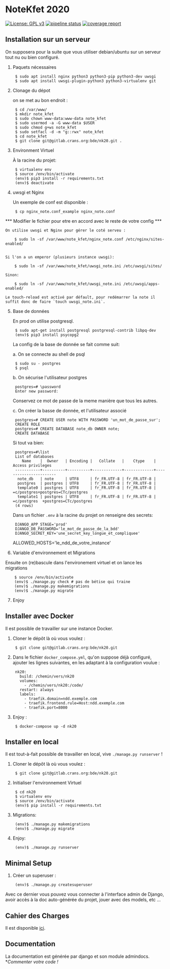# NoteKfet 2020

[![License: GPL v3](https://img.shields.io/badge/License-GPL%20v3-blue.svg)](https://www.gnu.org/licenses/gpl-3.0.txt)
[![pipeline status](https://gitlab.crans.org/bde/nk20/badges/master/pipeline.svg)](https://gitlab.crans.org/bde/nk20/nk20/commits/master)
[![coverage report](https://gitlab.crans.org/bde/nk20/badges/master/coverage.svg)](https://gitlab.crans.org/bde/nk20/commits/master)

## Installation sur un serveur

On supposera pour la suite que vous utiliser debian/ubuntu sur un serveur tout nu ou bien configuré.

1. Paquets nécessaires

        $ sudo apt install nginx python3 python3-pip python3-dev uwsgi
        $ sudo apt install uwsgi-plugin-python3 python3-virtualenv git

2. Clonage du dépot

    on se met au bon endroit :

        $ cd /var/www/
        $ mkdir note_kfet
        $ sudo chown www-data:www-data note_kfet
        $ sudo usermod -a -G www-data $USER
        $ sudo chmod g+ws note_kfet
        $ sudo setfacl -d -m "g::rwx" note_kfet
        $ cd note_kfet
        $ git clone git@gitlab.crans.org:bde/nk20.git .
3. Environment Virtuel

   À la racine du projet:

        $ virtualenv env
        $ source /env/bin/activate
        (env)$ pip3 install -r requirements.txt
        (env)$ deactivate

4. uwsgi  et Nginx

    Un exemple de conf est disponible :

        $ cp nginx_note.conf_example nginx_note.conf

*** Modifier le fichier pour etre en accord avec le reste de votre config ***

    On utilise uwsgi et Nginx pour gérer le coté serveu :

        $ sudo ln -sf /var/www/note_kfet/nginx_note.conf /etc/nginx/sites-enabled/


    Si l'on a un emperor (plusieurs instance uwsgi):

        $ sudo ln -sf /var/www/note_kfet/uwsgi_note.ini /etc/uwsgi/sites/

    Sinon:

        $ sudo ln -sf /var/www/note_kfet/uwsgi_note.ini /etc/uwsgi/apps-enabled/
        
    Le touch-reload est activé par défault, pour redémarrer la note il suffit donc de faire `touch uwsgi_note.ini`.

5. Base de données

    En prod on utilise postgresql. 
        
        $ sudo apt-get install postgresql postgresql-contrib libpq-dev
        (env)$ pip3 install psycopg2
    
    La config de la base de donnée se fait comme suit:
    
    a. On se connecte au shell de psql
    
        $ sudo su - postgres
        $ psql
    
    b. On sécurise l'utilisateur postgres
        
        postgres=# \password
        Enter new password:
        
     Conservez ce mot de passe de la meme manière que tous les autres.
     
    c. On créer la basse de donnée, et l'utilisateur associé
    
        postgres=# CREATE USER note WITH PASSWORD 'un_mot_de_passe_sur';
        CREATE ROLE
        postgres=# CREATE DATABASE note_db OWNER note;
        CREATE DATABASE

    Si tout va bien:
        
        postgres=#\list
        List of databases
           Name    |  Owner   | Encoding |   Collate   |    Ctype    |   Access privileges   
        -----------+----------+----------+-------------+-------------+-----------------------
         note_db   | note     | UTF8     | fr_FR.UTF-8 | fr_FR.UTF-8 | 
         postgres  | postgres | UTF8     | fr_FR.UTF-8 | fr_FR.UTF-8 | 
         template0 | postgres | UTF8     | fr_FR.UTF-8 | fr_FR.UTF-8 | =c/postgres+postgres=CTc/postgres
         template1 | postgres | UTF8     | fr_FR.UTF-8 | fr_FR.UTF-8 | =c/postgres  +postgres=CTc/postgres
        (4 rows)

    Dans un fichier `.env` à la racine du projet on renseigne des secrets:
    
        DJANGO_APP_STAGE='prod'
        DJANGO_DB_PASSWORD='le_mot_de_passe_de_la_bdd'
        DJANGO_SECRET_KEY='une_secret_key_longue_et_compliquee'
	ALLOWED_HOSTS='le_ndd_de_votre_instance'
    

6. Variable d'environnement et Migrations
        
     

Ensuite on (re)bascule dans l'environement virtuel et on lance les migrations
        
        $ source /env/bin/activate
        (env)$ ./manage.py check # pas de bétise qui traine
        (env)$ ./manage.py makemigrations
        (env)$ ./manage.py migrate

7. Enjoy


## Installer avec Docker

Il est possible de travailler sur une instance Docker.

1. Cloner le dépôt là où vous voulez :
    
        $ git clone git@gitlab.crans.org:bde/nk20.git

2. Dans le fichier `docker_compose.yml`, qu'on suppose déjà configuré, ajouter les lignes suivantes, en les adaptant à la configuration voulue :

        nk20:
          build: /chemin/vers/nk20
          volumes:
            - /chemin/vers/nk20:/code/
          restart: always
          labels:
            - traefik.domain=ndd.exemple.com
            - traefik.frontend.rule=Host:ndd.exemple.com
            - traefik.port=8000

3. Enjoy :

        $ docker-compose up -d nk20

## Installer en local

Il est tout-à-fait possible de travailler en local, vive `./manage.py runserver` !

1. Cloner le dépôt là où vous voulez :

        $ git clone git@gitlab.crans.org:bde/nk20.git

2. Initialiser l'environnement Virtuel
        
        $ cd nk20
        $ virtualenv env
        $ source /env/bin/activate
        (env)$ pip install -r requirements.txt

3. Migrations:

        (env)$ ./manage.py makemigrations
        (env)$ ./manage.py migrate

4. Enjoy:

        (env)$ ./manage.py runserver

## Minimal Setup

1. Créer un superuser :

        (env)$ ./manage.py createsuperuser

Avec ce dernier vous pouvez vous connecter à l'interface admin de Django, avoir
accès à la doc auto-générée du projet, jouer avec des models, etc ...

## Cahier des Charges 

Il est disponible [ici](https://wiki.crans.org/NoteKfet/NoteKfet2018/CdC). 

## Documentation

La documentation est générée par django et son module admindocs. **Commenter votre code !*
